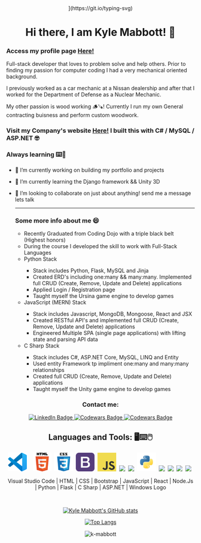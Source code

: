 <p align="center" style="margin: 0 auto;>
  
  [![Typing SVG](https://readme-typing-svg.herokuapp.com?font=Courier+new&color=%23808080&size=40&width=800&duration=6969&lines=Welcome+to+my+github+page!)](https://git.io/typing-svg)
</p>
<h1 align="center">
  Hi there, I am Kyle Mabbott! 👋
</h1>

<!--
**k-mabbott/k-mabbott** is a ✨ _special_ ✨ repository because its `README.md` (this file) appears on your GitHub profile.

Here are some ideas to get you started:

- 🔭 I’m currently working on ...
- 🌱 I’m currently learning ...
- 👯 I’m looking to collaborate on ...
- 🤔 I’m looking for help with ...
- 💬 Ask me about ...
- 📫 How to reach me: ...
- 😄 Pronouns: ...
- ⚡ Fun fact: ...
-->
<div>
  
  ### Access my profile page [Here!](https://k-mabbott.github.io/Profile-page/ "Profile Page")
  <p>
    Full-stack developer that loves to problem solve and help others. Prior to finding my passion for computer coding I had a very mechanical oriented background. 
  </p>
  <p>
    I previously worked as a car mechanic at a Nissan dealership and after that I worked for the Department of Defense as a Nuclear Mechanic. 
  </p>
  <p>
    My other passion is wood working 🪵🪚! Currently I run my own General contracting buisness and perform custom woodwork.
  </p>
  
### Visit my Company's website [Here!](http://kmabbconstruction.com/ "Profile Page") I built this with C# / MySQL / ASP.NET 🤓

### Always learning ⌨️📖

- 🔭 I’m currently working on building my portfolio and projects
- 🌱 I’m currently learning the Django framework && Unity 3D
- 👯 I’m looking to collaborate on just about anything! send me a message lets talk


  
  <hr>
  
  ### Some more info about me 😄
  
  <ul>
    <li>Recently Graduated from Coding Dojo with a triple black belt (Highest honors)</li>
    <li>During the course I developed the skill to work with Full-Stack Languages</li>
    <li>Python Stack</li>
    <ul>
      <li>Stack includes Python, Flask, MySQL and Jinja </li>
      <li>Created ERD's including one:many && many:many. Implemented full CRUD (Create, Remove, Update and Delete) applications </li>
      <li>Applied Login / Registration page </li>
      <li>Taught myself the Ursina game engine to develop games</li>
    </ul>
    <li>JavaScript (MERN) Stack</li>
    <ul>
      <li>Stack includes Javascript, MongoDB, Mongoose, React and JSX </li>
      <li>Created RESTful API's and implemented full CRUD (Create, Remove, Update and Delete) applications </li>
      <li>Engineered Multiple SPA (single page applications) with lifting state and parsing API data</li>
    </ul>
    <li>C Sharp Stack</li>
    <ul>
      <li>Stack includes C#, ASP.NET Core, MySQL, LINQ and Entity </li>
      <li>Used entity Framework tp impliment one:many and many:many relationships </li>
      <li>Created full CRUD (Create, Remove, Update and Delete) applications </li>
      <li>Taught myself the Unity game engine to develop games</li>
    </ul>
  </ul>
  
</div>
<div align="center">
  
  ### Contact me:
</div>
  
<div id="badges" align="center" >
  <a href="https://www.linkedin.com/in/kyle-mabbott-972a32238">
    <img src="https://img.shields.io/badge/LinkedIn-blue?style=for-the-badge&logo=linkedin&logoColor=white" alt="LinkedIn Badge"/>
  </a>
  <a href="https://www.codewars.com/users/k-mabbott">
    <img src="https://img.shields.io/badge/Codewars-red?style=for-the-badge&logo=codewars&logoColor=white" alt="Codewars Badge"/>
  </a>
  <a href="mailto:kmabbott9@gmail.com">
    <img src="https://img.shields.io/badge/Email-blue?style=for-the-badge&logo=gmail&logoColor=white" alt="Codewars Badge"/>
  </a>
</div>


<h2 align="center">
  
  Languages and Tools: 🖥️⌨️🖱️
  
</h2>
<div align="center" >
  <img width=50px src="https://raw.githubusercontent.com/github/explore/80688e429a7d4ef2fca1e82350fe8e3517d3494d/topics/visual-studio-code/visual-studio-code.png">&nbsp;&nbsp;&nbsp;
  <img width=50px src="https://raw.githubusercontent.com/github/explore/80688e429a7d4ef2fca1e82350fe8e3517d3494d/topics/html/html.png">&nbsp;
  <img width=50px src="https://raw.githubusercontent.com/github/explore/80688e429a7d4ef2fca1e82350fe8e3517d3494d/topics/css/css.png">&nbsp;
  <img width=50px src="https://raw.githubusercontent.com/github/explore/80688e429a7d4ef2fca1e82350fe8e3517d3494d/topics/bootstrap/bootstrap.png">&nbsp;
  <img width=50px src="https://raw.githubusercontent.com/github/explore/80688e429a7d4ef2fca1e82350fe8e3517d3494d/topics/javascript/javascript.png">&nbsp;
  <img width=50px src="https://upload.wikimedia.org/wikipedia/commons/a/a7/React-icon.svg">&nbsp;
  <img width=50px src="https://images.g2crowd.com/uploads/product/image/large_detail/large_detail_f0b606abb6d19089febc9faeeba5bc05/nodejs-development-services.png">&nbsp;
  <img width=50px src="https://raw.githubusercontent.com/github/explore/80688e429a7d4ef2fca1e82350fe8e3517d3494d/topics/python/python.png">&nbsp;
  <img width=50px src="https://www.seekpng.com/png/full/875-8753366_flask-framework-logo-svg.png">&nbsp;
  <img width=50px src="https://upload.wikimedia.org/wikipedia/commons/0/0d/C_Sharp_wordmark.svg">&nbsp;
  <img width=50px src="https://upload.wikimedia.org/wikipedia/commons/7/7d/Microsoft_.NET_logo.svg">&nbsp;
  <img width=50px src="https://upload.wikimedia.org/wikipedia/commons/thumb/5/5f/Windows_logo_-_2012.svg/2048px-Windows_logo_-_2012.svg.png">&nbsp;
  <p>Visual Studio Code | HTML | CSS | Bootstrap | JavaScript | React | Node.Js | Python | Flask | C Sharp | ASP.NET | Windows Logo</p>
</div>

<br>

<div align="center">
  
  [![Kyle Mabbott's GitHub stats](https://github-readme-stats.vercel.app/api/top-langs?username=k-mabbott&theme=algolia&show_icons=true)](https://github.com/k-mabbott)

  [![Top Langs](https://github-readme-stats.vercel.app/api?username=k-mabbott&theme=algolia&show_icons=true)](https://github.com/k-mabbott)

<p><img align="center" src="https://github-readme-streak-stats.herokuapp.com/?user=k-mabbott&theme=algolia&show_icons=true" alt="k-mabbott" /></p>

</div>


